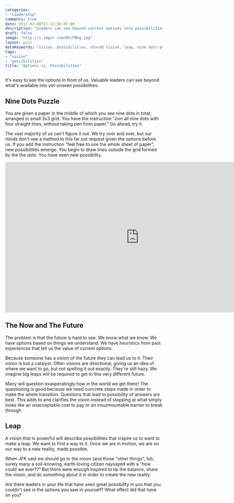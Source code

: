 ```yaml
---
categories:
- "Leadership"
comments: true
date: 2017-03-08T21:13:50-07:00
description: "Leaders can see beyond current options into possibilities that might be."
draft: false
image: "http://i.imgur.com/WScPNhg.jpg"
layout: post
metaKeywords: "vision, possibilities, shared vision, leap, nine dots puzzle"
tags:
- "vision"
- "possibilities"
title: "Options vs. Possibilities"
---
```


It's easy to see the options in front of us.  Valuable leaders can see beyond what's available into yet-unseen possibilities.

<!--more-->

## Nine Dots Puzzle

You are given a paper in the middle of which you see nine dots in total, arranged in small 3x3 grid.  You have the instruction "Join all nine dots with four straight lines, without taking pen from paper."  Go ahead, try it.

The vast majority of us can't figure it out.  We try over and over, but our minds don't see a method to this far out request given the options before us.  If you add the instruction "feel free to use the whole sheet of paper", new possibilities emerge.  You begin to draw lines outside the grid formed by the the dots.  You have seen new possibility.

<iframe width="853" height="480" src="https://www.youtube.com/embed/eDJ61mKulmU?rel=0" frameborder="0" allowfullscreen></iframe>

## The Now and The Future

The problem is that the future is hard to see.  We know what we know.  We have options based on things we understand.  We have heuristics from past experiences that tell us the value of current options.

Because someone has a vision of the future they can lead us to it.  Their vision is but a catalyst.  Often visions are directional, giving us an idea of where we want to go, but not spelling it out exactly.  They're still hazy.  We imagine big leaps will be required to get to this very different future.

Many will question exasperatingly how in the world we get there!  The questioning is good because we need concrete steps made in order to make the whole transition.  Questions that lead to possibility of answers are best.  This adds to and clarifies the vision instead of stopping at what simply looks like an unacceptable cost to pay or an insurmountable barrier to break through.

## Leap

A vision that is powerful will describe possibilities that inspire us to want to make a leap.  We want to find a way to it.  Once we are in motion, we are on our way to a new reality, made possible.

When JFK said we should go to the moon (and those "other things", lol), surely many a soil-knowing, earth-loving citizen naysayed with a "how could we ever??"  But there were enough inspired to tip the balance, share the vision, and do something about it in order to create the new reality.

Are there leaders in your life that have seen great possibility in you that you couldn't see in the options you saw in yourself?  What effect did that have on you?
